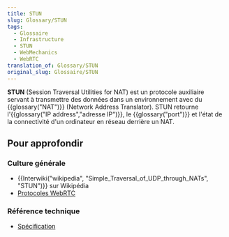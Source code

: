 ```yaml
---
title: STUN
slug: Glossary/STUN
tags:
  - Glossaire
  - Infrastructure
  - STUN
  - WebMechanics
  - WebRTC
translation_of: Glossary/STUN
original_slug: Glossaire/STUN
---
```

**STUN** (Session Traversal Utilities for NAT) est un protocole auxiliaire servant à transmettre des données dans un environnement avec du {{glossary("NAT")}} (Network Address Translator). STUN retourne l'{{glossary("IP address","adresse IP")}}, le {{glossary("port")}} et l'état de la connectivité d'un ordinateur en réseau derrière un NAT.

## Pour approfondir

### Culture générale

- {{Interwiki("wikipedia", "Simple_Traversal_of_UDP_through_NATs", "STUN")}} sur Wikipédia
- [Protocoles WebRTC](/fr/docs/Web/API/WebRTC_API/Architecture/Protocols)

### Référence technique

- [Spécification](http://tools.ietf.org/html/rfc5389)
